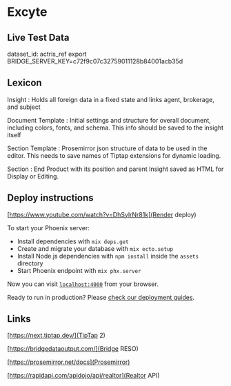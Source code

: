 # Excyte

## Live Test Data

dataset_id: actris_ref
export BRIDGE_SERVER_KEY=c72f9c07c32759011128b84001acb35d

## Lexicon

Insight
: Holds all foreign data in a fixed state and links agent, brokerage, and subject  

Document Template
: Initial settings and structure for overall document, including colors, fonts, and schema. This info should be saved to the insight itself 

Section Template
: Prosemirror json structure of data to be used in the editor. This needs to save names of Tiptap extensions for dynamic loading.

Section
: End Product with its position and parent Insight saved as HTML for Display or Editing.  

## Deploy instructions

[https://www.youtube.com/watch?v=DhSylrNr81k](Render deploy)

To start your Phoenix server:

* Install dependencies with `mix deps.get`
* Create and migrate your database with `mix ecto.setup`
* Install Node.js dependencies with `npm install` inside the `assets` directory
* Start Phoenix endpoint with `mix phx.server`

Now you can visit [`localhost:4000`](http://localhost:4000) from your browser.

Ready to run in production? Please [check our deployment guides](https://hexdocs.pm/phoenix/deployment.html).

## Links

[https://next.tiptap.dev/](TipTap 2)

[https://bridgedataoutput.com/](Bridge RESO)

[https://prosemirror.net/docs](Prosemirror)

[https://rapidapi.com/apidojo/api/realtor](Realtor API)
